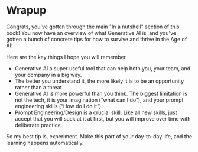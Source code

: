 # Wrapup

Congrats, you've gotten through the main "In a nutshell" section of this book!
You now have an overview of what Generative AI is, and you've gotten a bunch of concrete tips for how to survive and thrive in the Age of AI!

Here are the key things I hope you will remember.

- Generative AI a super useful tool that can help both you, your team, and your company in a big way.
- The better you understand it, the more likely it is to be an opportunity rather than a threat.
- Generative AI is more powerful than you think. The biggest limitation is not the tech, it is your imagination (“what can I do”), and your prompt engineering skills (“How do I do it”).
- Prompt Engineering/Design is a crucial skill. Like all new skills, just accept that you will suck at it at first, but you will improve over time with deliberate practice.

So my best tip is, experiment. Make this part of your day-to-day life, and the learning happens automatically.

